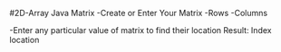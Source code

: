 #2D-Array
Java Matrix 
-Create or Enter Your Matrix
 -Rows
 -Columns
 
-Enter any particular value of matrix to find their location
Result: Index location
